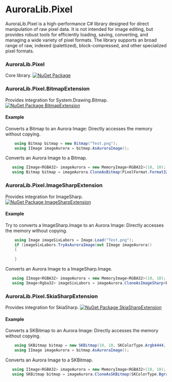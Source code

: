 # AuroraLib.Pixel

AuroraLib.Pixel is a high-performance C# library designed for direct manipulation of raw pixel data.
It is not intended for image editing, but provides robust tools for efficiently loading, saving, converting, and managing a wide variety of pixel formats.
The library supports an broad range of raw, indexed (palettized), block-compressed, and other specialized pixel formats.

### AuroraLib.Pixel
Core library.
[![NuGet Package](https://img.shields.io/nuget/v/AuroraLib.Pixel.svg?style=flat-square&label=NuGet%20Package)](https://www.nuget.org/packages/AuroraLib.Pixel)

### AuroraLib.Pixel.BitmapExtension
Provides integration for System.Drawing.Bitmap.
[![NuGet Package BitmapExtension](https://img.shields.io/nuget/v/AuroraLib.Pixel.BitmapExtension.svg?style=flat-square&label=NuGet%20Package)](https://www.nuget.org/packages/AuroraLib.Pixel.BitmapExtension)

#### Example
Converts a Bitmap to an Aurora Image: Directly accesses the memory without copying.
``` csharp
    using Bitmap bitmap = new Bitmap("Test.png");
    using IImage imageAurora = bitmap.AsAuroraImage();
```
Converts an Aurora Image to a Bitmap.
 ``` csharp
    using IImage<RGBA32> imageAurora = new MemoryImage<RGBA32>(10, 10);
    using Bitmap bitmap = imageAurora.CloneAsBitmap(PixelFormat.Format32bppArgb);
```

### AuroraLib.Pixel.ImageSharpExtension
Provides integration for ImageSharp.
[![NuGet Package ImageSharpExtension](https://img.shields.io/nuget/v/AuroraLib.Pixel.ImageSharpExtension.svg?style=flat-square&label=NuGet%20Package)](https://www.nuget.org/packages/AuroraLib.Pixel.ImageSharpExtension)

#### Example
Try to converts a ImageSharp.Image to an Aurora Image: Directly accesses the memory without copying.
``` csharp
    using Image imageSixLabors = Image.Load("Test.png");
    if (imageSixLabors.TryAsAuroraImage(out IImage imageAurora))
    {
                
    }
```
Converts an Aurora Image to a ImageSharp.Image.
 ``` csharp
    using IImage<RGBA32> imageAurora = new MemoryImage<RGBA32>(10, 10);
    using Image<Rgba32> imageSixLabors = imageAurora.CloneAsImageSharp<Rgba32>();
```

###  AuroraLib.Pixel.SkiaSharpExtension 
Provides integration for SkiaSharp.
[![NuGet Package SkiaSharpExtension](https://img.shields.io/nuget/v/AuroraLib.Pixel.SkiaSharpExtension.svg?style=flat-square&label=NuGet%20Package)](https://www.nuget.org/packages/AuroraLib.Pixel.SkiaSharpExtension)

#### Example
Converts a SKBitmap to an Aurora Image: Directly accesses the memory without copying.
``` csharp
    using SKBitmap bitmap = new SKBitmap(10, 10, SKColorType.Argb4444, SKAlphaType.Opaque);
    using IImage imageAurora = bitmap.AsAuroraImage();
```
Converts an Aurora Image to a SKBitmap.
 ``` csharp
    using IImage<RGBA32> imageAurora = new MemoryImage<RGBA32>(10, 10);
    using SKBitmap bitmap = imageAurora.CloneAsSKBitmap(SKColorType.Bgra8888);
```